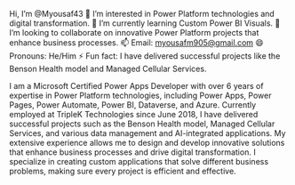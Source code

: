 Hi, I’m @Myousaf43
👀 I’m interested in Power Platform technologies and digital transformation.
🌱 I’m currently learning Custom Power BI Visuals.
💞️ I’m looking to collaborate on innovative Power Platform projects that enhance business processes.
📫 Email: myousafm905@gmail.com
😄 Pronouns: He/Him
⚡ Fun fact: I have delivered successful projects like the Benson Health model and Managed Cellular Services.

I am a Microsoft Certified Power Apps Developer with over 6 years of expertise in Power Platform technologies, including Power Apps, Power Pages, Power Automate, Power BI, Dataverse, and Azure. 
Currently employed at TripleK Technologies since June 2018, I have delivered successful projects such as the Benson Health model, Managed Cellular Services, and various data management and AI-integrated applications. 
My extensive experience allows me to design and develop innovative solutions that enhance business processes and drive digital transformation. 
I specialize in creating custom applications that solve different business problems, making sure every project is efficient and effective.
